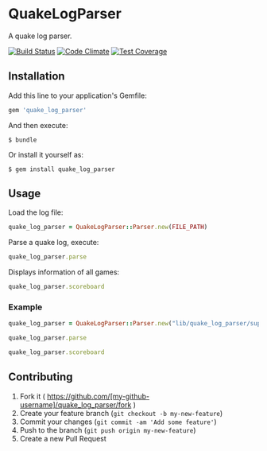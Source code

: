 # QuakeLogParser

A quake log parser.

[![Build Status](https://travis-ci.org/icaroseara/quake_log_parser.svg)](https://travis-ci.org/icaroseara/quake_log_parser) [![Code Climate](https://codeclimate.com/github/icaroseara/quake_log_parser/badges/gpa.svg)](https://codeclimate.com/github/icaroseara/quake_log_parser) [![Test Coverage](https://codeclimate.com/github/icaroseara/quake_log_parser/badges/coverage.svg)](https://codeclimate.com/github/icaroseara/quake_log_parser)

## Installation

Add this line to your application's Gemfile:

```ruby
gem 'quake_log_parser'
```

And then execute:

    $ bundle

Or install it yourself as:

    $ gem install quake_log_parser

## Usage

Load the log file:
```ruby
quake_log_parser = QuakeLogParser::Parser.new(FILE_PATH)
```

Parse a quake log, execute:
```ruby
quake_log_parser.parse
```

Displays information of all games:
```ruby
quake_log_parser.scoreboard
```

### Example
```ruby
quake_log_parser = QuakeLogParser::Parser.new("lib/quake_log_parser/support/games.log")

quake_log_parser.parse

quake_log_parser.scoreboard
```


## Contributing

1. Fork it ( https://github.com/[my-github-username]/quake_log_parser/fork )
2. Create your feature branch (`git checkout -b my-new-feature`)
3. Commit your changes (`git commit -am 'Add some feature'`)
4. Push to the branch (`git push origin my-new-feature`)
5. Create a new Pull Request
